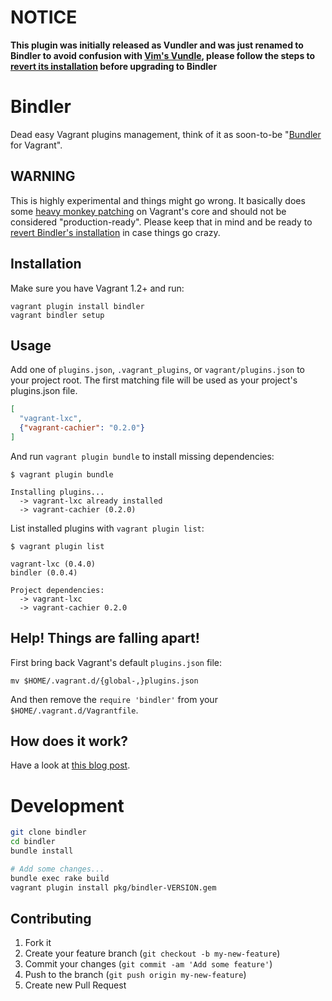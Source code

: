 # NOTICE
**This plugin was initially released as Vundler and was just renamed to
Bindler to avoid confusion with [Vim's Vundle](https://github.com/gmarik/vundle),
please follow the steps to [revert its installation](https://github.com/fgrehm/bindler/blob/b12a69e599fc56e7b05108df52a466d022ef592c/README.md#help-things-are-falling-apart)
before upgrading to Bindler**

# Bindler
Dead easy Vagrant plugins management, think of it as soon-to-be "[Bundler](http://bundler.io/)
for Vagrant".

## WARNING
This is highly experimental and things might go wrong. It basically does some
[heavy monkey patching](lib/vundler/bend_vagrant.rb) on Vagrant's core and should
not be considered "production-ready". Please keep that in mind and be ready to
[revert Bindler's installation](#help-things-are-falling-apart) in case things
go crazy.


## Installation
Make sure you have Vagrant 1.2+ and run:

```
vagrant plugin install bindler
vagrant bindler setup
```

## Usage
Add one of `plugins.json`, `.vagrant_plugins`, or `vagrant/plugins.json`
to your project root. The first matching file will be used as your
project's plugins.json file.

```json
[
  "vagrant-lxc",
  {"vagrant-cachier": "0.2.0"}
]
```

And run `vagrant plugin bundle` to install missing dependencies:

```
$ vagrant plugin bundle

Installing plugins...
  -> vagrant-lxc already installed
  -> vagrant-cachier (0.2.0)
```

List installed plugins with `vagrant plugin list`:

```
$ vagrant plugin list

vagrant-lxc (0.4.0)
bindler (0.0.4)

Project dependencies:
  -> vagrant-lxc
  -> vagrant-cachier 0.2.0
```


## Help! Things are falling apart!
First bring back Vagrant's default `plugins.json` file:

```
mv $HOME/.vagrant.d/{global-,}plugins.json
```

And then remove the `require 'bindler'` from your `$HOME/.vagrant.d/Vagrantfile`.

## How does it work?
Have a look at [this blog post](http://fabiorehm.com/blog/2013/07/15/vundler-dead-easy-plugin-management-for-vagrant/).

# Development

```bash
git clone bindler
cd bindler
bundle install

# Add some changes...
bundle exec rake build
vagrant plugin install pkg/bindler-VERSION.gem
```

## Contributing
1. Fork it
2. Create your feature branch (`git checkout -b my-new-feature`)
3. Commit your changes (`git commit -am 'Add some feature'`)
4. Push to the branch (`git push origin my-new-feature`)
5. Create new Pull Request
